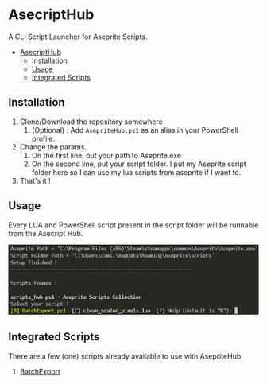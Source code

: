 # AsecriptHub

A CLI Script Launcher for Aseprite Scripts.

- [AsecriptHub](#asecripthub)
  - [Installation](#installation)
  - [Usage](#usage)
  - [Integrated Scripts](#integrated-scripts)

## Installation

1. Clone/Download the repository somewhere
   1. (Optional) : Add `AsepriteHub.ps1` as an alias in your PowerShell profile.
2. Change the params.
   1. On the first line, put your path to Aseprite.exe
   2. On the second line, put your script folder. I put my Aseprite script folder here so I can use my lua scripts from aseprite if I want to.
3. That's it !

## Usage

Every LUA and PowerShell script present in the script folder will be runnable from the Asecript Hub.  

![AsecriptHub](./images/Hub.png)

## Integrated Scripts

There are a few (one) scripts already available to use with AsepriteHub

1. [BatchExport](./Scripts%20README/BatchExportREADME.md)
